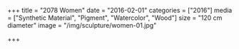 +++
title = "2078 Women"
date = "2016-02-01"
categories = ["2016"]
media = ["Synthetic Material", "Pigment", "Watercolor", "Wood"]
size = "120 cm diameter"
image = "/img/sculpture/women-01.jpg"

+++
